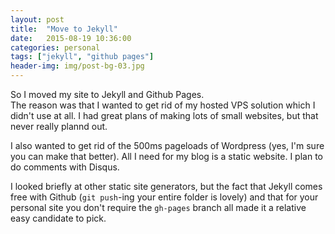 ```yaml
---
layout: post
title:  "Move to Jekyll"
date:   2015-08-19 10:36:00
categories: personal
tags: ["jekyll", "github pages"]
header-img: img/post-bg-03.jpg
---
```

So I moved my site to Jekyll and Github Pages.  
The reason was that I wanted to get rid of my hosted VPS solution which I didn't use at all.
I had great plans of making lots of small websites, but that never really plannd out.

I also wanted to get rid of the 500ms pageloads of Wordpress (yes, I'm sure you can make that better).
All I need for my blog is a static website. I plan to do comments with Disqus.

I looked briefly at other static site generators, but the fact that Jekyll comes free with 
Github (`git push`-ing your entire folder is lovely) and that for your personal site you don't 
require the `gh-pages` branch all made it a relative easy candidate to pick.